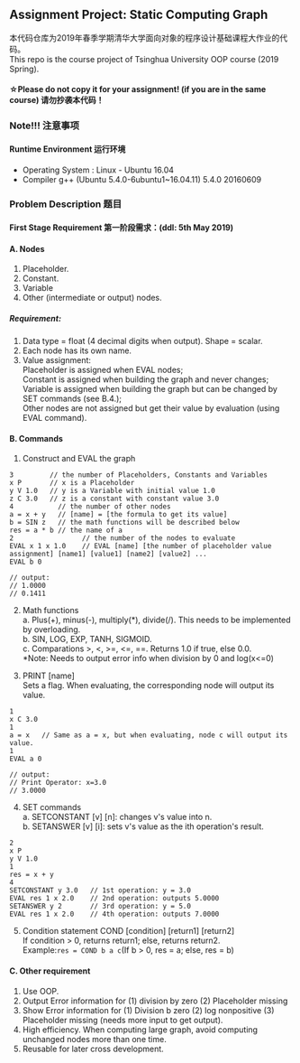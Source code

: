 ## Assignment Project: Static Computing Graph
本代码仓库为2019年春季学期清华大学面向对象的程序设计基础课程大作业的代码。  
This repo is the course project of Tsinghua University OOP course (2019 Spring).

#### ☆Please do not copy it for your assignment! (if you are in the same course)  请勿抄袭本代码！

### Note!!!  注意事项
#### Runtime Environment  运行环境
- Operating System : Linux - Ubuntu 16.04
- Compiler g++ (Ubuntu 5.4.0-6ubuntu1~16.04.11) 5.4.0 20160609

### Problem Description 题目
#### First Stage Requirement 第一阶段需求：(ddl: 5th May 2019)
#### A. Nodes
1. Placeholder.
2. Constant.
3. Variable
3. Other (intermediate or output) nodes.

##### Requirement:
1. Data type = float (4 decimal digits when output). Shape = scalar. 
2. Each node has its own name.
3. Value assignment:   
Placeholder is assigned when EVAL nodes;   
Constant is assigned when building the graph and never changes;   
Variable is assigned when building the graph but can be changed by SET commands (see B.4.);  
Other nodes are not assigned but get their value by evaluation (using EVAL command).  


#### B. Commands
1. Construct and EVAL the graph  
```
3         // the number of Placeholders, Constants and Variables   
x P       // x is a Placeholder  
y V 1.0   // y is a Variable with initial value 1.0  
z C 3.0   // z is a constant with constant value 3.0  
4           // the number of other nodes  
a = x + y   // [name] = [the formula to get its value]  
b = SIN z   // the math functions will be described below  
res = a * b // the name of a   
2                 // the number of the nodes to evaluate  
EVAL x 1 x 1.0    // EVAL [name] [the number of placeholder value assignment] [name1] [value1] [name2] [value2] ...  
EVAL b 0  
  
// output:   
// 1.0000  
// 0.1411  
```

2. Math functions  
a. Plus(+), minus(-), multiply(\*), divide(/). This needs to be implemented by overloading.  
b. SIN, LOG, EXP, TANH, SIGMOID.  
c. Comparations >, <, >=, <=, ==. Returns 1.0 if true, else 0.0.  
*Note: Needs to output error info when division by 0 and log(x<=0)

3. PRINT [name]  
Sets a flag. When evaluating, the corresponding node will output its value.
```
1
x C 3.0
1
a = x   // Same as a = x, but when evaluating, node c will output its value.
1
EVAL a 0

// output: 
// Print Operator: x=3.0
// 3.0000
```
4. SET commands  
a. SETCONSTANT [v] [n]: changes v's value into n.  
b. SETANSWER [v] [i]: sets v's value as the ith operation's result.  
```
2
x P
y V 1.0
1
res = x + y
4
SETCONSTANT y 3.0   // 1st operation: y = 3.0
EVAL res 1 x 2.0    // 2nd operation: outputs 5.0000
SETANSWER y 2       // 3rd operation: y = 5.0
EVAL res 1 x 2.0    // 4th operation: outputs 7.0000
```
5. Condition statement
COND [condition] [return1] [return2]    
If condition > 0, returns return1; else, returns return2.    
Example:```res = COND b a c```(If b > 0, res = a; else, res = b)

#### C. Other requirement
1. Use OOP.
2. Output Error information for (1) division by zero (2) Placeholder missing
3. Show Error information for (1) Division b zero (2) log nonpositive (3) Placeholder missing (needs more input to get output).
4. High efficiency. When computing large graph, avoid computing unchanged nodes more than one time.
5. Reusable for later cross development.
